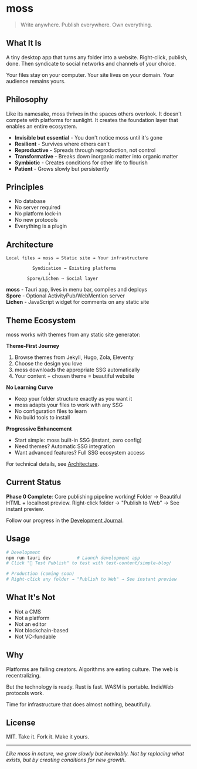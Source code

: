 # moss

> Write anywhere. Publish everywhere. Own everything.

## What It Is

A tiny desktop app that turns any folder into a website. Right-click, publish, done. Then syndicate to social networks and channels of your choice.

Your files stay on your computer. Your site lives on your domain. Your audience remains yours.

## Philosophy

Like its namesake, moss thrives in the spaces others overlook. It doesn't compete with platforms for sunlight. It creates the foundation layer that enables an entire ecosystem.

- **Invisible but essential** - You don't notice moss until it's gone
- **Resilient** - Survives where others can't
- **Reproductive** - Spreads through reproduction, not control
- **Transformative** - Breaks down inorganic matter into organic matter
- **Symbiotic** - Creates conditions for other life to flourish
- **Patient** - Grows slowly but persistently

## Principles

- No database
- No server required
- No platform lock-in
- No new protocols
- Everything is a plugin

## Architecture

```
Local files → moss → Static site → Your infrastructure
                ↓
          Syndication → Existing platforms
                ↓
        Spore/Lichen → Social layer
```

**moss** - Tauri app, lives in menu bar, compiles and deploys  
**Spore** - Optional ActivityPub/WebMention server  
**Lichen** - JavaScript widget for comments on any static site

## Theme Ecosystem

moss works with themes from any static site generator:

**Theme-First Journey**
1. Browse themes from Jekyll, Hugo, Zola, Eleventy
2. Choose the design you love
3. moss downloads the appropriate SSG automatically
4. Your content + chosen theme = beautiful website

**No Learning Curve**
- Keep your folder structure exactly as you want it
- moss adapts your files to work with any SSG
- No configuration files to learn
- No build tools to install

**Progressive Enhancement**
- Start simple: moss built-in SSG (instant, zero config)
- Need themes? Automatic SSG integration
- Want advanced features? Full SSG ecosystem access

For technical details, see [Architecture](architecture.md).

## Current Status

**Phase 0 Complete**: Core publishing pipeline working! Folder → Beautiful HTML + localhost preview. Right-click folder → "Publish to Web" → See instant preview.

Follow our progress in the [Development Journal](journal/).

## Usage

```bash
# Development
npm run tauri dev          # Launch development app
# Click "🧪 Test Publish" to test with test-content/simple-blog/

# Production (coming soon)
# Right-click any folder → "Publish to Web" → See instant preview
```

## What It's Not

- Not a CMS
- Not a platform
- Not an editor
- Not blockchain-based
- Not VC-fundable

## Why

Platforms are failing creators. Algorithms are eating culture. The web is recentralizing.

But the technology is ready. Rust is fast. WASM is portable. IndieWeb protocols work.

Time for infrastructure that does almost nothing, beautifully.

## License

MIT. Take it. Fork it. Make it yours.

---

_Like moss in nature, we grow slowly but inevitably. Not by replacing what exists, but by creating conditions for new growth._